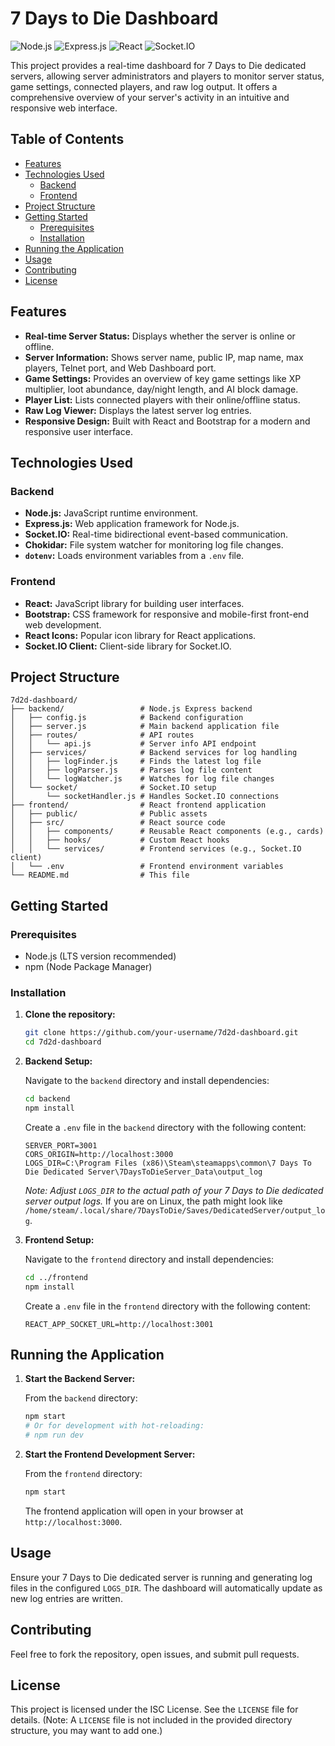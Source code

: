 # 7 Days to Die Dashboard

![Node.js](https://img.shields.io/badge/Node.js-339933?style=for-the-badge&logo=nodedotjs&logoColor=white)
![Express.js](https://img.shields.io/badge/Express.js-000000?style=for-the-badge&logo=express&logoColor=white)
![React](https://img.shields.io/badge/React-61DAFB?style=for-the-badge&logo=react&logoColor=black)
![Socket.IO](https://img.shields.io/badge/Socket.IO-010101?style=for-the-badge&logo=socket.io&logoColor=white)

This project provides a real-time dashboard for 7 Days to Die dedicated servers, allowing server administrators and players to monitor server status, game settings, connected players, and raw log output. It offers a comprehensive overview of your server's activity in an intuitive and responsive web interface.

## Table of Contents

- [Features](#features)
- [Technologies Used](#technologies-used)
  - [Backend](#backend)
  - [Frontend](#frontend)
- [Project Structure](#project-structure)
- [Getting Started](#getting-started)
  - [Prerequisites](#prerequisites)
  - [Installation](#installation)
- [Running the Application](#running-the-application)
- [Usage](#usage)
- [Contributing](#contributing)
- [License](#license)

## Features

- **Real-time Server Status:** Displays whether the server is online or offline.
- **Server Information:** Shows server name, public IP, map name, max players, Telnet port, and Web Dashboard port.
- **Game Settings:** Provides an overview of key game settings like XP multiplier, loot abundance, day/night length, and AI block damage.
- **Player List:** Lists connected players with their online/offline status.
- **Raw Log Viewer:** Displays the latest server log entries.
- **Responsive Design:** Built with React and Bootstrap for a modern and responsive user interface.

## Technologies Used

### Backend

- **Node.js:** JavaScript runtime environment.
- **Express.js:** Web application framework for Node.js.
- **Socket.IO:** Real-time bidirectional event-based communication.
- **Chokidar:** File system watcher for monitoring log file changes.
- **`dotenv`:** Loads environment variables from a `.env` file.

### Frontend

- **React:** JavaScript library for building user interfaces.
- **Bootstrap:** CSS framework for responsive and mobile-first front-end web development.
- **React Icons:** Popular icon library for React applications.
- **Socket.IO Client:** Client-side library for Socket.IO.

## Project Structure

```
7d2d-dashboard/
├── backend/                 # Node.js Express backend
│   ├── config.js            # Backend configuration
│   ├── server.js            # Main backend application file
│   ├── routes/              # API routes
│   │   └── api.js           # Server info API endpoint
│   ├── services/            # Backend services for log handling
│   │   ├── logFinder.js     # Finds the latest log file
│   │   ├── logParser.js     # Parses log file content
│   │   └── logWatcher.js    # Watches for log file changes
│   └── socket/              # Socket.IO setup
│       └── socketHandler.js # Handles Socket.IO connections
├── frontend/                # React frontend application
│   ├── public/              # Public assets
│   ├── src/                 # React source code
│   │   ├── components/      # Reusable React components (e.g., cards)
│   │   ├── hooks/           # Custom React hooks
│   │   └── services/        # Frontend services (e.g., Socket.IO client)
│   └── .env                 # Frontend environment variables
└── README.md                # This file
```

## Getting Started

### Prerequisites

- Node.js (LTS version recommended)
- npm (Node Package Manager)

### Installation

1.  **Clone the repository:**

    ```bash
    git clone https://github.com/your-username/7d2d-dashboard.git
    cd 7d2d-dashboard
    ```

2.  **Backend Setup:**

    Navigate to the `backend` directory and install dependencies:

    ```bash
    cd backend
    npm install
    ```

    Create a `.env` file in the `backend` directory with the following content:

    ```
    SERVER_PORT=3001
    CORS_ORIGIN=http://localhost:3000
    LOGS_DIR=C:\Program Files (x86)\Steam\steamapps\common\7 Days To Die Dedicated Server\7DaysToDieServer_Data\output_log
    ```

    *Note: Adjust `LOGS_DIR` to the actual path of your 7 Days to Die dedicated server output logs.* If you are on Linux, the path might look like `/home/steam/.local/share/7DaysToDie/Saves/DedicatedServer/output_log`.

3.  **Frontend Setup:**

    Navigate to the `frontend` directory and install dependencies:

    ```bash
    cd ../frontend
    npm install
    ```

    Create a `.env` file in the `frontend` directory with the following content:

    ```
    REACT_APP_SOCKET_URL=http://localhost:3001
    ```

## Running the Application

1.  **Start the Backend Server:**

    From the `backend` directory:

    ```bash
    npm start
    # Or for development with hot-reloading:
    # npm run dev
    ```

2.  **Start the Frontend Development Server:**

    From the `frontend` directory:

    ```bash
    npm start
    ```

    The frontend application will open in your browser at `http://localhost:3000`.

## Usage

Ensure your 7 Days to Die dedicated server is running and generating log files in the configured `LOGS_DIR`. The dashboard will automatically update as new log entries are written.

## Contributing

Feel free to fork the repository, open issues, and submit pull requests.

## License

This project is licensed under the ISC License. See the `LICENSE` file for details. (Note: A `LICENSE` file is not included in the provided directory structure, you may want to add one.)